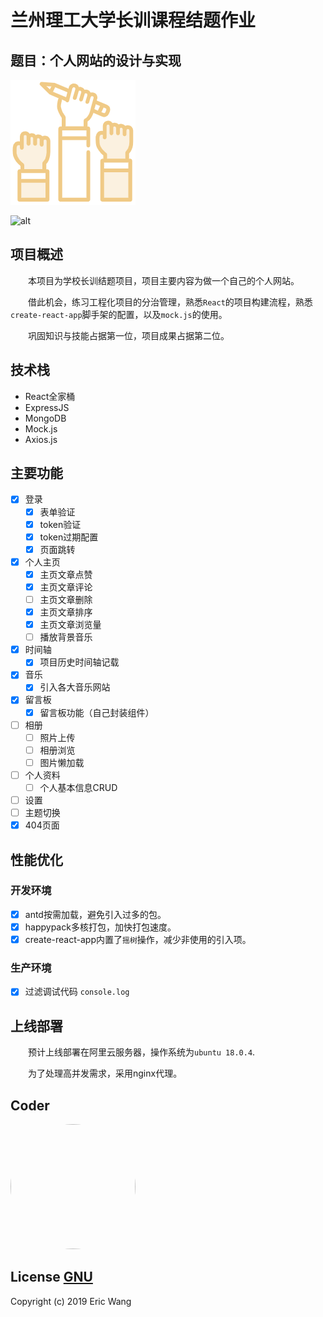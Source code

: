 # 兰州理工大学长训课程结题作业

## 题目：个人网站的设计与实现

![alt](./public/logo192.png)

![alt](https://user-images.githubusercontent.com/39019913/66810488-ef781000-ef61-11e9-9534-4d44a56f29bc.gif)

## 项目概述

&emsp;&emsp;本项目为学校长训结题项目，项目主要内容为做一个自己的个人网站。

&emsp;&emsp;借此机会，练习工程化项目的分治管理，熟悉`React`的项目构建流程，熟悉`create-react-app`脚手架的配置，以及`mock.js`的使用。

&emsp;&emsp;巩固知识与技能占据第一位，项目成果占据第二位。

## 技术栈

- React全家桶
- ExpressJS
- MongoDB
- Mock.js
- Axios.js

## 主要功能

- [x] 登录
  - [x] 表单验证
  - [x] token验证
  - [x] token过期配置
  - [x] 页面跳转
    
- [x] 个人主页
  - [x] 主页文章点赞
  - [x] 主页文章评论
  - [ ] 主页文章删除
  - [x] 主页文章排序
  - [x] 主页文章浏览量
  - [ ] 播放背景音乐
- [x] 时间轴
  - [x] 项目历史时间轴记载
- [x] 音乐
  - [x] 引入各大音乐网站
- [x] 留言板
  - [x] 留言板功能（自己封装组件）
- [ ] 相册
  - [ ] 照片上传
  - [ ] 相册浏览
  - [ ] 图片懒加载
- [ ] 个人资料
  - [ ] 个人基本信息CRUD
- [ ] 设置
- [ ] 主题切换
- [x] 404页面

## 性能优化

### 开发环境
- [x] antd按需加载，避免引入过多的包。
- [x] happypack多核打包，加快打包速度。
- [x] create-react-app内置了`摇树`操作，减少非使用的引入项。

### 生产环境
- [x] 过滤调试代码 `console.log`


## 上线部署

&emsp;&emsp;预计上线部署在阿里云服务器，操作系统为`ubuntu 18.0.4`.

&emsp;&emsp;为了处理高并发需求，采用nginx代理。

## Coder

<img width="200" height="200" src="https://avatars2.githubusercontent.com/u/39019913?s=460&v=4"  style="border-radius: 50%"/>

## License [GNU](https://github.com/bigbigDreamer/PersonalWebSite/blob/master/LICENSE)

Copyright (c) 2019 Eric Wang




